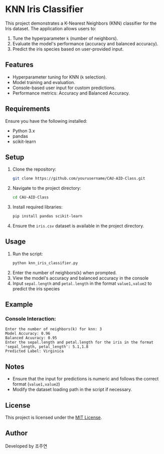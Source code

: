 
# KNN Iris Classifier

This project demonstrates a K-Nearest Neighbors (KNN) classifier for the Iris dataset. The application allows users to:
1. Tune the hyperparameter `k` (number of neighbors).
2. Evaluate the model's performance (accuracy and balanced accuracy).
3. Predict the iris species based on user-provided input.

## Features
- Hyperparameter tuning for KNN (`k` selection).
- Model training and evaluation.
- Console-based user input for custom predictions.
- Performance metrics: Accuracy and Balanced Accuracy.

## Requirements
Ensure you have the following installed:
- Python 3.x
- pandas
- scikit-learn

## Setup
1. Clone the repository:
   ```bash
   git clone https://github.com/yourusername/CAU-AID-Class.git
   ```
2. Navigate to the project directory:
   ```bash
   cd CAU-AID-Class
   ```
3. Install required libraries:
   ```bash
   pip install pandas scikit-learn
   ```
   
4. Ensure the `iris.csv` dataset is available in the project directory.

## Usage
1. Run the script:
    ```bash
    python knn_iris_classifier.py
    ```
2. Enter the number of neighbors(`k`) when prompted.
3. View the model's accuracy and balanced accuracy in the console
4. Input `sepal.length` and `petal.length` in the format `value1,value2` to predict the iris species

## Example
### Console Interaction:

    Enter the number of neighbors(k) for knn: 3
    Model Accuracy: 0.96
    Balanced Acuuracy: 0.95
    Enter the sepal.length and petal.length for the iris in the format 'sepal_length, petal_length': 5.1,1.8
    Predicted Label: Virginica

## Notes

- Ensure that the input for predictions is numeric and follows the correct format (`value1,value2`)
- Modify the dataset loading path in the script if necessary.

## License
This project is licensed under the [MIT License](mit).

## Author
Developed by 조주연
